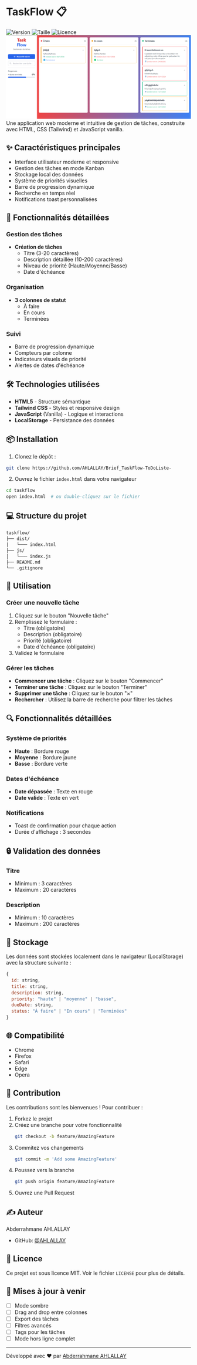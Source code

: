 # TaskFlow 📋

![Version](https://img.shields.io/badge/version-1.0.0-blue.svg)
![Taille](https://img.shields.io/badge/taille-légère-green.svg)
![Licence](https://img.shields.io/badge/licence-MIT-green.svg)
![Home](/screenshots/Capture%20d’écran%202024-11-03%20232327.png)
Une application web moderne et intuitive de gestion de tâches, construite avec HTML, CSS (Tailwind) et JavaScript vanilla.

## ✨ Caractéristiques principales

- Interface utilisateur moderne et responsive
- Gestion des tâches en mode Kanban
- Stockage local des données
- Système de priorités visuelles
- Barre de progression dynamique
- Recherche en temps réel
- Notifications toast personnalisées

## 🚀 Fonctionnalités détaillées

### Gestion des tâches
- **Création de tâches**
  - Titre (3-20 caractères)
  - Description détaillée (10-200 caractères)
  - Niveau de priorité (Haute/Moyenne/Basse)
  - Date d'échéance
  
### Organisation
- **3 colonnes de statut**
  - À faire
  - En cours
  - Terminées

### Suivi
- Barre de progression dynamique
- Compteurs par colonne
- Indicateurs visuels de priorité
- Alertes de dates d'échéance

## 🛠 Technologies utilisées

- **HTML5** - Structure sémantique
- **Tailwind CSS** - Styles et responsive design
- **JavaScript** (Vanilla) - Logique et interactions
- **LocalStorage** - Persistance des données

## 📦 Installation

1. Clonez le dépôt :
```bash
git clone https://github.com/AHLALLAY/Brief_TaskFlow-ToDoListe-
```

2. Ouvrez le fichier `index.html` dans votre navigateur
```bash
cd taskflow
open index.html  # ou double-cliquez sur le fichier
```

## 💻 Structure du projet

```
taskflow/
├── dist/
|   └─── index.html
├── js/
│   └─── index.js
├── README.md
└── .gitignore
```

## 🎯 Utilisation

### Créer une nouvelle tâche
1. Cliquez sur le bouton "Nouvelle tâche"
2. Remplissez le formulaire :
   - Titre (obligatoire)
   - Description (obligatoire)
   - Priorité (obligatoire)
   - Date d'échéance (obligatoire)
3. Validez le formulaire

### Gérer les tâches
- **Commencer une tâche** : Cliquez sur le bouton "Commencer"
- **Terminer une tâche** : Cliquez sur le bouton "Terminer"
- **Supprimer une tâche** : Cliquez sur le bouton "×"
- **Rechercher** : Utilisez la barre de recherche pour filtrer les tâches

## 🔍 Fonctionnalités détaillées

### Système de priorités
- **Haute** : Bordure rouge
- **Moyenne** : Bordure jaune
- **Basse** : Bordure verte

### Dates d'échéance
- **Date dépassée** : Texte en rouge
- **Date valide** : Texte en vert

### Notifications
- Toast de confirmation pour chaque action
- Durée d'affichage : 3 secondes

## 🔒 Validation des données

### Titre
- Minimum : 3 caractères
- Maximum : 20 caractères

### Description
- Minimum : 10 caractères
- Maximum : 200 caractères

## 💾 Stockage

Les données sont stockées localement dans le navigateur (LocalStorage) avec la structure suivante :

```javascript
{
  id: string,
  title: string,
  description: string,
  priority: "haute" | "moyenne" | "basse",
  dueDate: string,
  status: "À faire" | "En cours" | "Terminées"
}
```

## 🌐 Compatibilité

- Chrome
- Firefox
- Safari
- Edge
- Opera

## 🤝 Contribution

Les contributions sont les bienvenues ! Pour contribuer :

1. Forkez le projet
2. Créez une branche pour votre fonctionnalité
   ```bash
   git checkout -b feature/AmazingFeature
   ```
3. Commitez vos changements
   ```bash
   git commit -m 'Add some AmazingFeature'
   ```
4. Poussez vers la branche
   ```bash
   git push origin feature/AmazingFeature
   ```
5. Ouvrez une Pull Request

## ✍️ Auteur

Abderrahmane AHLALLAY
- GitHub: [@AHLALLAY](https://github.com/AHLALLAY)

## 📄 Licence

Ce projet est sous licence MIT. Voir le fichier `LICENSE` pour plus de détails.

## 🔄 Mises à jour à venir

- [ ] Mode sombre
- [ ] Drag and drop entre colonnes
- [ ] Export des tâches
- [ ] Filtres avancés
- [ ] Tags pour les tâches
- [ ] Mode hors ligne complet

---

Développé avec ❤️ par [Abderrahmane AHLALLAY](https://github.com/AHLALLAY)